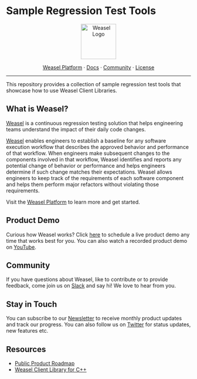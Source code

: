 # Sample Regression Test Tools

<div align="center">
  <a href="https://getweasel.com" target="_blank" rel="noopener noreferrer">
    <img alt="Weasel Logo" height="96px" src="https://getweasel.com/assets/logo/logo-bg-primary.svg">
  </a>
  <p>
    <a href="https://getweasel.com">Weasel Platform</a>
    <span> &middot; </span>
    <a href="https://getweasel.com/docs">Docs</a>
    <span> &middot; </span>
    <a href="https://getweasel.slack.com">Community</a>
    <span> &middot; </span>
    <a href="https://github.com/getweasel/weasel-examples/blob/main/LICENSE">License</a>
  </p>
</div>

---

This repository provides a collection of sample regression test tools
that showcase how to use Weasel Client Libraries.

## What is Weasel?

[Weasel][Platform] is a continuous regression testing solution that helps
engineering teams understand the impact of their daily code changes.

[Weasel][Platform] enables engineers to establish a baseline for any software
execution workflow that describes the approved behavior and performance of
that workflow.
When engineers make subsequent changes to the components involved in that
workflow, Weasel identifies and reports any potential change of behavior
or performance and helps engineers determine if such change matches their
expectations. Weasel allows engineers to keep track of the requirements
of each software component and helps them perform major refactors without
violating those requirements.

Visit the [Weasel Platform][Platform] to learn more and get started.

## Product Demo

Curious how Weasel works? Click [here][Calendly] to schedule a live product
demo any time that works best for you. You can also watch a recorded product
demo on [YouTube].

## Community

If you have questions about Weasel, like to contribute or to provide feedback,
come join us on [Slack] and say hi! We love to hear from you.

## Stay in Touch

You can subscribe to our [Newsletter] to receive monthly product updates and
track our progress.
You can also follow us on [Twitter] for status updates, new features etc.

## Resources

* [Public Product Roadmap][Roadmap]
* [Weasel Client Library for C++][weasel-cpp]

[Platform]: https://getweasel.com
[Documentation]: https://getweasel.com/docs
[Slack]: https://getweasel.slack.com
[Conduct]: https://github.com/getweasel/.github/blob/main/Code_of_Conduct.md
[Calendly]: https://calendly.com/ghorbanzade/weasel
[YouTube]: https://www.youtube.com/channel/UCwa-rweWShIJo_DYhp2rVew
[Newsletter]: https://www.getrevue.co/profile/weasel
[Twitter]: https://twitter.com/getweasel
[Roadmap]: https://github.com/orgs/getweasel/projects/1
[weasel-cpp]: https://github.com/getweasel/weasel-cpp
[weasel-cpp-api]: https://getweasel.com/docs/clients/cpp/api.html
[weasel-examples]: https://github.com/getweasel/examples
